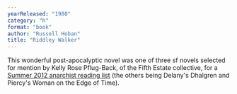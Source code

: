```yaml
---
yearReleased: "1980"
category: "h"
format: "book"
author: "Russell Hoban"
title: "Riddley Walker"
---
```

This wonderful post-apocalyptic novel was one of three sf  novels selected for mention by Kelly Rose Pflug-Back, of the Fifth Estate collective, for a  <a href="http://www.fifthestate.org/archive/387-summer-2012/anarchist-reading-list-fifth-estate-staff/">Summer 2012 anarchist reading list</a>  (the others being Delany's Dhalgren and Piercy's Woman on the Edge of  Time).
 